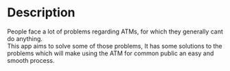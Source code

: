 # Description
People face a lot of problems regarding ATMs, for which they generally cant do anything.<br>
This app aims to solve some of those problems, It has some solutions to the problems which will make using the 
ATM for common public an easy and smooth process.
